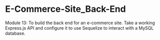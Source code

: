 # E-Commerce-Site_Back-End
Module 13: To build the back end for an e-commerce site. Take a working Express.js API and configure it to use Sequelize to interact with a MySQL database.
